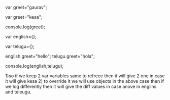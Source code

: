 var greet="gaurav";

var greet="kesa";

console.log(greet);

var english={};

var telugu={};

english.greet="hello";
telugu.greet="hola";

console.log(english,telugu);


1)so if we keep 2 var variables same to refrece then it will give 2 one in case it will give kesa 
2) to override it we will use objects in the above case then if we log differently then it will give the diff values in case anove in englihs and teleugu.
